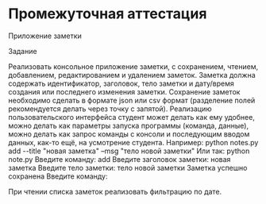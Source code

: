 ﻿# Промежуточная аттестация

Приложение заметки

Задание

Реализовать консольное приложение заметки, с сохранением, чтением, добавлением, редактированием и удалением заметок. Заметка должна содержать идентификатор, заголовок, тело заметки и дату/время создания или последнего изменения заметки. Сохранение заметок необходимо сделать в формате json или csv формат (разделение полей рекомендуется делать через точку с запятой). Реализацию пользовательского интерфейса студент может делать как ему удобнее, можно делать как параметры запуска программы
(команда, данные), можно делать как запрос команды с консоли и последующим вводом данных, как-то ещё, на усмотрение студента. Например:
python notes.py add --title "новая заметка" –msg "тело новой заметки"
Или так:
python note.py 
Введите команду: add
Введите заголовок заметки: новая заметка 
Введите тело заметки: тело новой заметки 
Заметка успешно сохранена
Введите команду:

При чтении списка заметок реализовать фильтрацию по дате.

